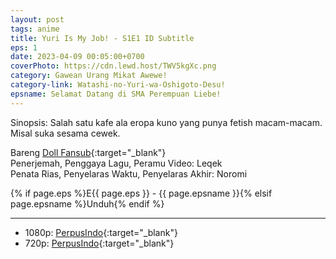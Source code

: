 ```yaml
---
layout: post
tags: anime
title: Yuri Is My Job! - S1E1 ID Subtitle
eps: 1
date: 2023-04-09 00:05:00+0700
coverPhoto: https://cdn.lewd.host/TWV5kgXc.png
category: Gawean Urang Mikat Awewe!
category-link: Watashi-no-Yuri-wa-Oshigoto-Desu!
epsname: Selamat Datang di SMA Perempuan Liebe!
---
```


Sinopsis: Salah satu kafe ala eropa kuno yang punya fetish macam-macam.<br>
Misal suka sesama cewek. 

Bareng [Doll Fansub](https://www.perpusindo.info/user/Leqek){:target="_blank"}<br>
Penerjemah, Penggaya Lagu, Peramu Video: Leqek<br>
Penata Rias, Penyelaras Waktu, Penyelaras Akhir: Noromi<br>

{% if page.eps %}E{{ page.eps }} - {{ page.epsname }}{% elsif page.epsname %}Unduh{% endif %}

---
- 1080p: [PerpusIndo](https://www.perpusindo.info/berkas/6Hmg6T9l){:target="_blank"}<br>
- 720p: [PerpusIndo](https://www.perpusindo.info/berkas/rwdOYVVM){:target="_blank"}
